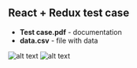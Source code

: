 ## React + Redux test case

* **Test case.pdf** - documentation
* **data.csv** - file with data

![alt text](https://raw.githubusercontent.com/emleonid/test-case-react-native/master/login.png "")
![alt text](https://raw.githubusercontent.com/emleonid/test-case-react-native/master/transactions.png "")
